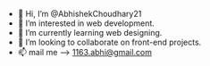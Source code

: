 - 👋 Hi, I’m @AbhishekChoudhary21
- 👀 I’m interested in web development.
- 🌱 I’m currently learning web designing.
- 💞️ I’m looking to collaborate on front-end projects.
- 📫 mail me --> 1163.abhi@gmail.com

<!---
AbhishekChoudhary21/AbhishekChoudhary21 is a ✨ special ✨ repository because its `README.md` (this file) appears on your GitHub profile.
You can click the Preview link to take a look at your changes.
--->
